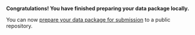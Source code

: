 <!-- FINISH -->

**Congratulations! You have finished preparing your data package locally.**

You can now [prepare your data package for submission](../../submit/index.md) to a public repository.
